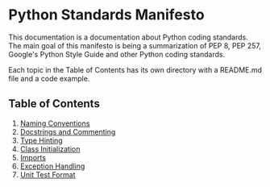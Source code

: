Python Standards Manifesto
======================
This documentation is a documentation about Python coding standards.  
The main goal of this manifesto is being a summarization of PEP 8, PEP 257, Google's Python Style Guide and other Python coding standards. 

Each topic in the Table of Contents has its own directory with a README.md file and a code example.

## Table of Contents
1) [Naming Conventions](1_NamingConventions/README.md)
2) [Docstrings and Commenting](2_DocstringsAndCommenting/README.md)
3) [Type Hinting](3_TypeHinting/README.md)
4) [Class Initialization](4_ClassInitialization/README.md)
5) [Imports](5_Imports/README.md)
6) [Exception Handling](6_ExceptionHandling/README.md)
7) [Unit Test Format](7_UnitTestFormat/README.md)
